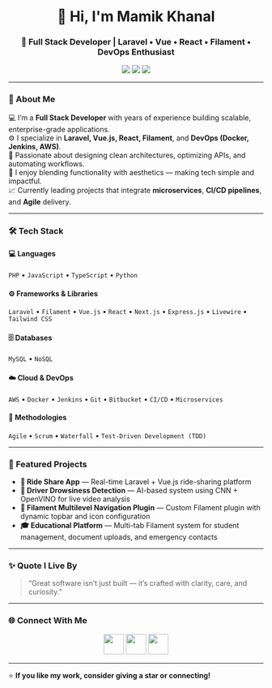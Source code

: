 <!-- Beautiful GitHub Profile README for Mamik Khanal -->
<h1 align="center">👋 Hi, I'm Mamik Khanal</h1>
<h3 align="center">🚀 Full Stack Developer | Laravel • Vue • React • Filament • DevOps Enthusiast</h3>

<p align="center">
  <a href="mailto:mamik.khanal9@gmail.com"><img src="https://img.shields.io/badge/Email-mamik.khanal9%40gmail.com-red?style=for-the-badge&logo=gmail"></a>
  <a href="https://linkedin.com/in/mamikkhanal"><img src="https://img.shields.io/badge/LinkedIn-Mamik%20Khanal-blue?style=for-the-badge&logo=linkedin"></a>
  <a href="https://github.com/Mamikkhanal"><img src="https://img.shields.io/badge/GitHub-MamikKhanal-black?style=for-the-badge&logo=github"></a>
</p>

---

### 🧠 About Me  
💻 I’m a **Full Stack Developer** with years of experience building scalable, enterprise-grade applications.  
⚙️ I specialize in **Laravel, Vue.js, React, Filament**, and **DevOps (Docker, Jenkins, AWS)**.  
🚀 Passionate about designing clean architectures, optimizing APIs, and automating workflows.  
🧩 I enjoy blending functionality with aesthetics — making tech simple and impactful.  
📈 Currently leading projects that integrate **microservices**, **CI/CD pipelines**, and **Agile** delivery.

---

### 🛠️ Tech Stack

#### 💻 Languages  
`PHP` • `JavaScript` • `TypeScript` • `Python`

#### ⚙️ Frameworks & Libraries  
`Laravel` • `Filament` • `Vue.js` • `React` • `Next.js` • `Express.js` • `Livewire` • `Tailwind CSS`

#### 🗄️ Databases  
`MySQL` • `NoSQL`

#### ☁️ Cloud & DevOps  
`AWS` • `Docker` • `Jenkins` • `Git` • `Bitbucket` • `CI/CD` • `Microservices`

#### 🧩 Methodologies  
`Agile` • `Scrum` • `Waterfall` • `Test-Driven Development (TDD)`

---

### 🌟 Featured Projects

- **🚗 Ride Share App** — Real-time Laravel + Vue.js ride-sharing platform  
- **🧠 Driver Drowsiness Detection** — AI-based system using CNN + OpenVINO for live video analysis  
- **🧩 Filament Multilevel Navigation Plugin** — Custom Filament plugin with dynamic topbar and icon configuration  
- **🎓 Educational Platform** — Multi-tab Filament system for student management, document uploads, and emergency contacts

---

### ✨ Quote I Live By  
> “Great software isn’t just built — it’s crafted with clarity, care, and curiosity.”

---

### 🌐 Connect With Me  
<p align="center">
  <a href="mailto:mamik.khanal9@gmail.com"><img src="https://skillicons.dev/icons?i=gmail" width="40px"></a>
  <a href="https://linkedin.com/in/mamikkhanal"><img src="https://skillicons.dev/icons?i=linkedin" width="40px"></a>
  <a href="https://github.com/Mamikkhanal"><img src="https://skillicons.dev/icons?i=github" width="40px"></a>
</p>

---

⭐ **If you like my work, consider giving a star or connecting!**  
